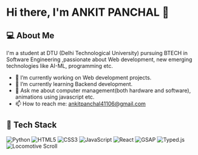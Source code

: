 # Hi there, I'm ANKIT PANCHAL 👋

## 💻 About Me
I'm a student at DTU (Delhi Technological University) pursuing BTECH in
Software Engineering ,passionate about Web development, new emerging technologies like AI-ML, programming etc.

- 🔭 I’m currently working on Web development projects.
- 🌱 I’m currently learning Backend development.
- 💬 Ask me about computer management(both hardware and software), animations using javascript etc. 
- 📫 How to reach me: ankitpanchal41106@gmail.com

## 🧰 Tech Stack
![Python](https://img.shields.io/badge/-Python-3776AB?style=flat&logo=python&logoColor=white)
![HTML5](https://img.shields.io/badge/-HTML5-E34F26?style=flat&logo=html5&logoColor=white)
![CSS3](https://img.shields.io/badge/-CSS3-1572B6?style=flat&logo=css3&logoColor=white)
![JavaScript](https://img.shields.io/badge/-JavaScript-F7DF1E?style=flat&logo=javascript&logoColor=black)
![React](https://img.shields.io/badge/-React-61DAFB?style=flat&logo=react&logoColor=black)
![GSAP](https://img.shields.io/badge/-GSAP-88CE02?style=flat&logo=greensock&logoColor=black)
![Typed.js](https://img.shields.io/badge/-Typed.js-000000?style=flat&logo=typedotjs&logoColor=white)
![Locomotive Scroll](https://img.shields.io/badge/-Locomotive%20Scroll-000000?style=flat&logo=scrollreveal&logoColor=white)
